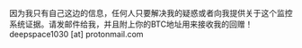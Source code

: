 因为我只有自己这边的信息，任何人只要解决我的疑惑或者向我提供关于这个监控系统证据。请发邮件给我，并且附上你的BTC地址用来接收我的回赠！ deepspace1030 [at] protonmail.com